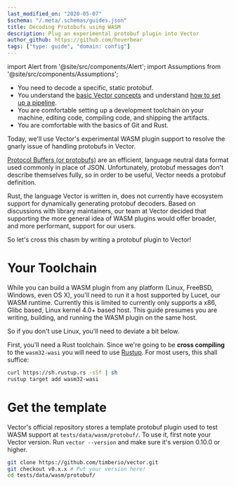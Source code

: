 ```yaml
---
last_modified_on: "2020-05-07"
$schema: "/.meta/.schemas/guides.json"
title: Decoding Protobufs using WASM
description: Plug an experimental protobuf plugin into Vector
author_github: https://github.com/hoverbear
tags: ["type: guide", "domain: config"]
---
```


import Alert from '@site/src/components/Alert';
import Assumptions from '@site/src/components/Assumptions';

<Assumptions name="guide">

* You need to decode a specific, static protobuf.
* You understand the [basic Vector concepts][docs.about.concepts] and understand [how to set up a pipeline][guides.getting-started.your-first-pipeline].
* You are comfortable setting up a development toolchain on your machine, editing code, compiling code, and shipping the artifacts.
* You are comfortable with the basics of Git and Rust.

</Assumptions>

Today, we'll use Vector's experimental WASM plugin support to resolve the gnarly issue of handling protobufs in Vector.

[Protocol Buffers (or protobufs)](https://developers.google.com/protocol-buffers) are an efficient, language neutral data format used commonly in place of JSON. Unfortunately, protobuf messages don't describe themselves fully, so in order to be useful, Vector needs a protobuf definition.

Rust, the language Vector is written in, does not currently have ecosystem support for dynamically generating protobuf decoders. Based on discussions with library maintainers, our team at Vector decided that supporting the more general idea of WASM plugins would offer broader, and more performant, support for our users.

So let's cross this chasm by writing a protobuf plugin to Vector!

# Your Toolchain

<Alert type="warning">

While you can build a WASM plugin from any platform (Linux, FreeBSD, Windows, even OS X), you'll need to run it a host supported by Lucet, our WASM runtime. Currently this is limited to currently only supports a x86, Glibc based, Linux kernel 4.0+ based host. This guide presumes you are writing, building, and running the WASM plugin on the same host.

So if you don't use Linux, you'll need to deviate a bit below.

</Alert>

First, you'll need a Rust toolchain. Since we're going to be **cross compiling** to the `wasm32-wasi` you will need to use [Rustup](https://rustup.rs/). For most users, this shall suffice:

```bash
curl https://sh.rustup.rs -sSf | sh
rustup target add wasm32-wasi
```

# Get the template

Vector's official repository stores a template protobuf plugin used to test WASM support at `tests/data/wasm/protobuf/`. To use it, first note your Vector version. Run `vector --version` and make sure it's version 0.10.0 or higher.

```bash
git clone https://github.com/timberio/vector.git
git checkout v0.x.x # Put your version here!
cd tests/data/wasm/protobuf/
```


[docs.about.concepts]: /docs/about/concepts/
[guides.getting-started.your-first-pipeline]: /guides/getting-started/your-first-pipeline/
